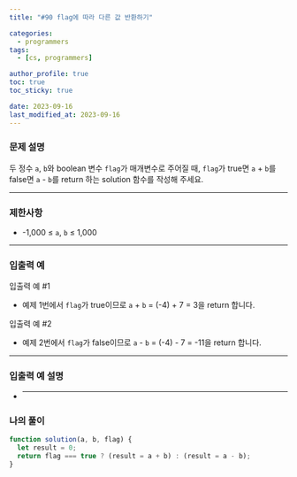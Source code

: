 ```yaml
---
title: "#90 flag에 따라 다른 값 반환하기"

categories:
  - programmers
tags:
  - [cs, programmers]

author_profile: true
toc: true
toc_sticky: true

date: 2023-09-16
last_modified_at: 2023-09-16
---
```


### 문제 설명

두 정수 `a`, `b`와 boolean 변수 `flag`가 매개변수로 주어질 때, `flag`가 true면 `a` + `b`를 false면 `a` - `b`를 return 하는 solution 함수를 작성해 주세요.

---

### 제한사항

- -1,000 ≤ `a`, `b` ≤ 1,000

---

### 입출력 예

입출력 예 #1

- 예제 1번에서 `flag`가 true이므로 `a` + `b` = (-4) + 7 = 3을 return 합니다.

입출력 예 #2

- 예제 2번에서 `flag`가 false이므로 `a` - `b` = (-4) - 7 = -11을 return 합니다.

---

### 입출력 예 설명

- ***

### 나의 풀이

```jsx
function solution(a, b, flag) {
  let result = 0;
  return flag === true ? (result = a + b) : (result = a - b);
}
```
